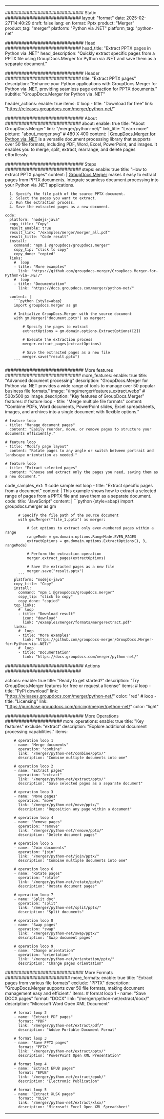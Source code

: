 
---
############################# Static ############################
layout: "format"
date:  2025-02-27T14:40:29
draft: false
lang: en
format: Pptx
product: "Merger"
product_tag: "merger"
platform: "Python via .NET"
platform_tag: "python-net"

############################# Head ############################
head_title: "Extract PPTX pages in Python via .NET"
head_description: "Quickly extract specific pages from a PPTX file using GroupDocs.Merger for Python via .NET and save them as a separate document."

############################# Header ############################
title: "Extract PPTX pages" 
description: "Enhance your Python applications with GroupDocs.Merger for Python via .NET, providing seamless page extraction for PPTX documents."
subtitle: "GroupDocs.Merger for Python via .NET" 

header_actions:
  enable: true
  items:
    #  loop
    - title: "Download for free"
      link: "https://releases.groupdocs.com/merger/python-net/"
      
############################# About ############################
about:
    enable: true
    title: "About GroupDocs.Merger"
    link: "/merger/python-net/"
    link_title: "Learn more"
    picture: "about_merger.svg" # 480 X 400
    content: |
       [GroupDocs.Merger for Python via .NET](/merger/python-net/) is a versatile document processing library that supports over 50 file formats, including PDF, Word, Excel, PowerPoint, and images. It enables you to merge, split, extract, rearrange, and delete pages effortlessly.

############################# Steps ############################
steps:
    enable: true
    title: "How to extract PPTX pages"
    content: |
      [GroupDocs.Merger](/merger/python-net/) makes it easy to extract pages from PPTX documents. Integrate seamless document processing into your Python via .NET applications.
      
      1. Specify the file path of the source PPTX document.
      2. Select the pages you want to extract.
      3. Run the extraction process.
      4. Save the extracted pages as a new document.
   
    code:
      platform: "nodejs-java"
      copy_title: "Copy"
      result_enable: true
      result_link: "/examples/merger/merger_all.pdf"
      result_title: "Code result"
      install:
        command: "npm i @groupdocs/groupdocs.merger"
        copy_tip: "click to copy"
        copy_done: "copied"
      links:
        #  loop
        - title: "More examples"
          link: "https://github.com/groupdocs-merger/GroupDocs.Merger-for-Python-via-.NET/"
        #  loop
        - title: "Documentation"
          link: "https://docs.groupdocs.com/merger/python-net/"
          
      content: |
        ```python {style=abap}
        import groupdocs.merger as gm

        # Initialize GroupDocs.Merger with the source document
        with gm.Merger("document.pptx") as merger:
            
            # Specify the pages to extract
            extractOptions = gm.domain.options.ExtractOptions([2])

            # Execute the extraction process
            merger.extract_pages(extractOptions)

            # Save the extracted pages as a new file
            merger.save("result.pptx")
        ```            

############################# More features ############################
more_features:
  enable: true
  title: "Advanced document processing"
  description: "GroupDocs.Merger for Python via .NET provides a wide range of tools to manage over 50 popular business file formats."
  image: "/img/merger/features_extract.webp" # 500x500 px
  image_description: "Key features of GroupDocs.Merger"
  features:
    # feature loop
    - title: "Merge multiple file formats"
      content: "Combine PDFs, Word documents, PowerPoint slides, Excel spreadsheets, images, and archives into a single document with flexible options."

    # feature loop
    - title: "Manage document pages"
      content: "Easily reorder, move, or remove pages to structure your documents efficiently."

    # feature loop
    - title: "Modify page layout"
      content: "Rotate pages to any angle or switch between portrait and landscape orientation as needed."

    # feature loop
    - title: "Extract selected pages"
      content: "Choose and extract only the pages you need, saving them as a new document."
      
  code_samples_ext:
    # code sample ext loop
    - title: "Extract specific pages from a document"
      content: |
        This example shows how to extract a selected range of pages from a PPTX file and save them as a separate document.
      code:
        title: "JavaScript"
        content: |
          ```python {style=abap}
          import groupdocs.merger as gm
          
          # Specify the file path of the source document
          with gm.Merger("file_1.pptx") as merger:
            
              # Set options to extract only even-numbered pages within a range
              rangeMode = gm.domain.options.RangeMode.EVEN_PAGES
              extractOptions = gm.domain.options.ExtractOptions(1, 3, rangeMode)
          
              # Perform the extraction operation
              merger.extract_pages(extractOptions)

              # Save the extracted pages as a new file
              merger.save("result.pptx")
          ```
        platform: "nodejs-java"
        copy_title: "Copy"
        install:
          command: "npm i @groupdocs/groupdocs.merger"
          copy_tip: "click to copy"
          copy_done: "copied"
        top_links:
          #  loop
          - title: "Download result"
            icon: "download"
            link: "/examples/merger/formats/mergerextract.pdf"
        links:
          #  loop
          - title: "More examples"
            link: "https://github.com/groupdocs-merger/GroupDocs.Merger-for-Python-via-.NET/"
          #  loop
          - title: "Documentation"
            link: "https://docs.groupdocs.com/merger/python-net/"
            

            


############################# Actions ############################

actions:
  enable: true
  title: "Ready to get started?"
  description: "Try GroupDocs.Merger features for free or request a license"
  items:
    #  loop
    - title: "PyPi download"
      link: "https://releases.groupdocs.com/merger/python-net/"
      color: "red"
        #  loop
    - title: "Licensing"
      link: "https://purchase.groupdocs.com/pricing/merger/python-net/"
      color: "light"


############################# More Operations #####################
more_operations:
    enable: true
    title: "Key features"
    exclude: "extract"
    description: "Explore additional document processing capabilities."
    items: 
          
        # operation loop 1
        - name: "Merge documents"
          operation: "combine"
          link: "/merger/python-net/combine/pptx/"
          description: "Combine multiple documents into one"

        # operation loop 2
        - name: "Extract pages"
          operation: "extract"
          link: "/merger/python-net/extract/pptx/"
          description: "Save selected pages as a separate document"

        # operation loop 3
        - name: "Move pages"
          operation: "move"
          link: "/merger/python-net/move/pptx/"
          description: "Reposition any page within a document"

        # operation loop 4
        - name: "Remove pages"
          operation: "remove"
          link: "/merger/python-net/remove/pptx/"
          description: "Delete document pages"

        # operation loop 5
        - name: "Join documents"
          operation: "join"
          link: "/merger/python-net/join/pptx/"
          description: "Combine multiple documents into one"

        # operation loop 6
        - name: "Rotate pages"
          operation: "rotate"
          link: "/merger/python-net/rotate/pptx/"
          description: "Rotate document pages"

        # operation loop 7
        - name: "Split doc"
          operation: "split"
          link: "/merger/python-net/split/pptx/"
          description: "Split documents"

        # operation loop 8
        - name: "Swap pages"
          operation: "swap"
          link: "/merger/python-net/swap/pptx/"
          description: "Swap document pages"

        # operation loop 9
        - name: "Change orientation"
          operation: "orientation"
          link: "/merger/python-net/orientation/pptx/"
          description: "Change pages orientation"
          
        
          
############################# More Formats ########################
more_formats:
    enable: true
    title: "Extract pages from various file formats"
    exclude: "PPTX"
    description: "GroupDocs.Merger supports over 50 file formats, making document management easy and efficient."
    items: 
        # format loop 1
        - name: "Save DOCX pages"
          format: "DOCX"
          link: "/merger/python-net/extract/docx/"
          description: "Microsoft Word Open XML Document"
          
        # format loop 2
        - name: "Extract PDF pages"
          format: "PDF"
          link: "/merger/python-net/extract/pdf/"
          description: "Adobe Portable Document Format"
          
        # format loop 3
        - name: "Save PPTX pages"
          format: "PPTX"
          link: "/merger/python-net/extract/pptx/"
          description: "PowerPoint Open XML Presentation"

        # format loop 4
        - name: "Extract EPUB pages"
          format: "EPUB"
          link: "/merger/python-net/extract/epub/"
          description: "Electronic Publication"
          
        # format loop 5
        - name: "Extract XLSX pages"
          format: "XLSX"
          link: "/merger/python-net/extract/xlsx/"
          description: "Microsoft Excel Open XML Spreadsheet"
  

---